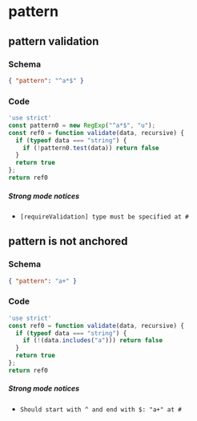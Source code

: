 # pattern

## pattern validation

### Schema

```json
{ "pattern": "^a*$" }
```

### Code

```js
'use strict'
const pattern0 = new RegExp("^a*$", "u");
const ref0 = function validate(data, recursive) {
  if (typeof data === "string") {
    if (!pattern0.test(data)) return false
  }
  return true
};
return ref0
```

##### Strong mode notices

 * `[requireValidation] type must be specified at #`


## pattern is not anchored

### Schema

```json
{ "pattern": "a+" }
```

### Code

```js
'use strict'
const ref0 = function validate(data, recursive) {
  if (typeof data === "string") {
    if (!(data.includes("a"))) return false
  }
  return true
};
return ref0
```

##### Strong mode notices

 * `Should start with ^ and end with $: "a+" at #`

